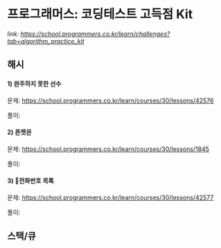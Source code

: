 # 프로그래머스: 코딩테스트 고득점 Kit
*link: https://school.programmers.co.kr/learn/challenges?tab=algorithm_practice_kit*

## 해시
#### 1) 완주하지 못한 선수
문제: https://school.programmers.co.kr/learn/courses/30/lessons/42576
  
풀이: 
#### 2) 폰켓몬
문제: https://school.programmers.co.kr/learn/courses/30/lessons/1845
  
풀이: 
#### 3) 전화번호 목록
문제: https://school.programmers.co.kr/learn/courses/30/lessons/42577
  
풀이: 

## 스택/큐
